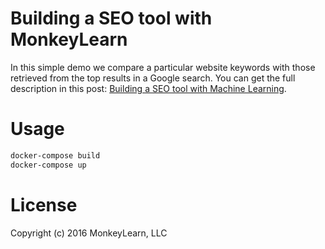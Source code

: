 # Building a SEO tool with MonkeyLearn

In this simple demo we compare a particular website keywords with those retrieved from the top results in a Google search.
You can get the full description in this post: [Building a SEO tool with Machine Learning](https://blog.monkeylearn.com/building-a-seo-tool-machine-learning/).


# Usage

```bash
docker-compose build
docker-compose up
```

# License

Copyright (c) 2016 MonkeyLearn, LLC
